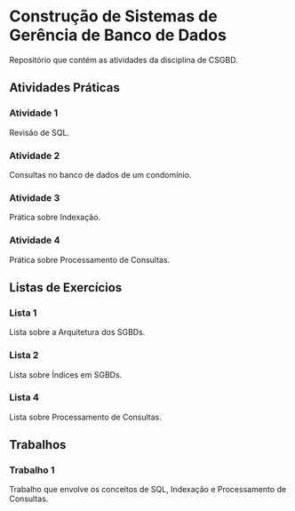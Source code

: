 # Construção de Sistemas de Gerência de Banco de Dados

Repositório que contém as atividades da disciplina de CSGBD.

## Atividades Práticas

### Atividade 1

Revisão de SQL.

### Atividade 2 

Consultas no banco de dados de um condomínio.

### Atividade 3

Prática sobre Indexação.

### Atividade 4 

Prática sobre Processamento de Consultas.

## Listas de Exercícios

### Lista 1

Lista sobre a Arquitetura dos SGBDs.

### Lista 2

Lista sobre Índices em SGBDs.

### Lista 4

Lista sobre Processamento de Consultas.

## Trabalhos

### Trabalho 1

Trabalho que envolve os conceitos de SQL, Indexação e Processamento de Consultas.
